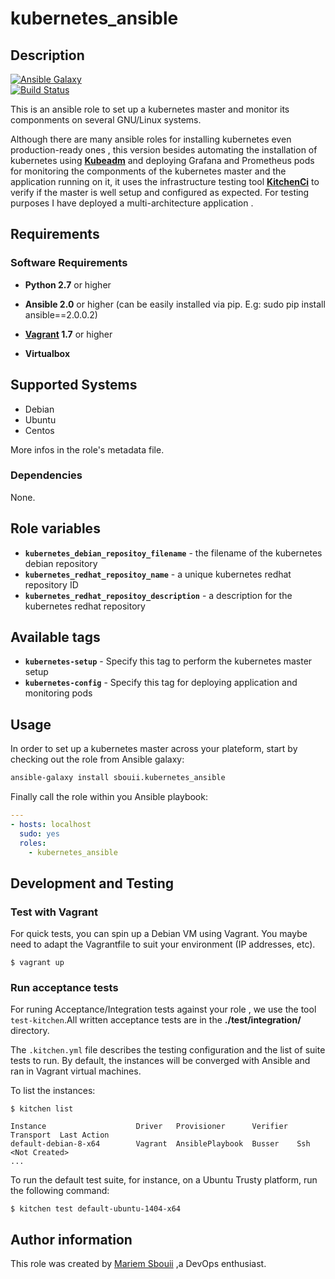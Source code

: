 # kubernetes_ansible

## Description

[![Ansible Galaxy](https://img.shields.io/badge/galaxy-sbouii.kubernetes_ansible-blue.svg)](https://galaxy.ansible.com/sbouii/kubernetes_ansible/)  
[![Build Status](https://travis-ci.org/sbouii/kubernetes_ansible.svg?branch=master)](https://travis-ci.org/sbouii/kubernetes_ansible)

This is an ansible role to set up a kubernetes master and monitor its componments on several GNU/Linux systems.

Although there are many ansible roles for installing kubernetes even production-ready ones , this version besides automating the installation of kubernetes using  **[Kubeadm](https://kubernetes.io/docs/setup/independent/create-cluster-kubeadm/)** and deploying Grafana and Prometheus pods for monitoring the componments of the kubernetes master and the application running on it,
it uses the infrastructure testing tool **[KitchenCi](http://kitchen.ci/)** to verify if the master is well setup and configured as expected.
For testing purposes I have deployed a multi-architecture application .

## Requirements

### Software Requirements

- **Python 2.7** or higher

- **Ansible 2.0** or higher (can be easily installed via pip. E.g: sudo pip install ansible==2.0.0.2)

- **[Vagrant](https://www.vagrantup.com/) 1.7** or higher 

- **Virtualbox**


## Supported Systems

- Debian
- Ubuntu
- Centos

More infos in the role's metadata file.

### Dependencies

None.

## Role variables

- **`kubernetes_debian_repositoy_filename`** - the filename of the kubernetes debian repository 
- **`kubernetes_redhat_repositoy_name`** - a unique kubernetes redhat repository ID
- **`kubernetes_redhat_repositoy_description`** - a description for the kubernetes redhat repository

## Available tags

- **`kubernetes-setup`** - Specify this tag to perform the kubernetes master setup
- **`kubernetes-config`** - Specify this tag for deploying application and monitoring pods 

## Usage

In order to set up a kubernetes master across your plateform, start by checking out the role from Ansible galaxy:
```bash
ansible-galaxy install sbouii.kubernetes_ansible
```

Finally call the role within you Ansible playbook:
```yaml
---
- hosts: localhost
  sudo: yes
  roles:
    - kubernetes_ansible
```

## Development and Testing
### Test with Vagrant
For quick tests, you can spin up a Debian VM using Vagrant. You maybe need to adapt the Vagrantfile to suit your environment (IP addresses, etc).

    $ vagrant up
  
### Run acceptance tests

For runing Acceptance/Integration tests against your role , we use the tool `test-kitchen`.All written acceptance tests are in the **./test/integration/** directory.

The `.kitchen.yml` file describes the testing configuration and the list of suite tests to run. By default, the instances will be converged with Ansible and ran in Vagrant virtual machines.

To list the instances:

    $ kitchen list

    Instance                    Driver   Provisioner      Verifier  Transport  Last Action
    default-debian-8-x64        Vagrant  AnsiblePlaybook  Busser    Ssh        <Not Created>
    ...

To run the default test suite, for instance, on a Ubuntu Trusty platform, run the following command:

    $ kitchen test default-ubuntu-1404-x64

## Author information

This role was created by [Mariem Sbouii](https://www.linkedin.com/in/mariem-sboui-76906711b) ,a DevOps enthusiast.
